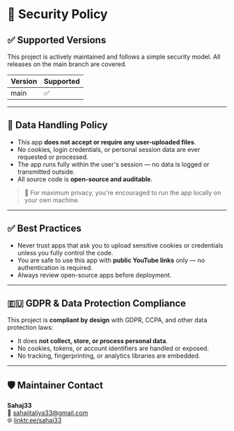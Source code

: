 # 🔐 Security Policy

## ✅ Supported Versions

This project is actively maintained and follows a simple security model. All releases on the main branch are covered.

| Version | Supported |
|---------|-----------|
| main    | ✅         |

---

## 🔐 Data Handling Policy

- This app **does not accept or require any user-uploaded files**.
- No cookies, login credentials, or personal session data are ever requested or processed.
- The app runs fully within the user's session — no data is logged or transmitted outside.
- All source code is **open-source and auditable**.

> 🔎 For maximum privacy, you're encouraged to run the app locally on your own machine.

---

## ✅ Best Practices

- Never trust apps that ask you to upload sensitive cookies or credentials unless you fully control the code.
- You are safe to use this app with **public YouTube links** only — no authentication is required.
- Always review open-source apps before deployment.

---

## 🇪🇺 GDPR & Data Protection Compliance

This project is **compliant by design** with GDPR, CCPA, and other data protection laws:

- It does **not collect, store, or process personal data**.
- No cookies, tokens, or account identifiers are handled or exposed.
- No tracking, fingerprinting, or analytics libraries are embedded.

---

## 🛡 Maintainer Contact

**Sahaj33**  
📧 sahajitaliya33@gmail.com  
🌐 [linktr.ee/sahaj33](https://linktr.ee/sahaj33)
